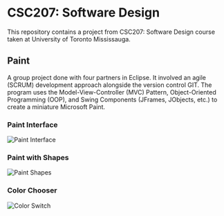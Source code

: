 # CSC207: Software Design

This repository contains a project from CSC207: Software Design course taken at University of Toronto Mississauga.

## Paint

A group project done with four partners in Eclipse. It involved an agile (SCRUM) development approach alongside the version control GIT. The program uses the Model-View-Controller (MVC) Pattern, Object-Oriented Programming (OOP), and Swing Components (JFrames, JObjects, etc.) to create a miniature Microsoft Paint.

### Paint Interface

![Paint Interface](images/paint.png)

### Paint with Shapes

![Paint Shapes](images/shapes.png)

### Color Chooser

![Color Switch](images/color.png)
